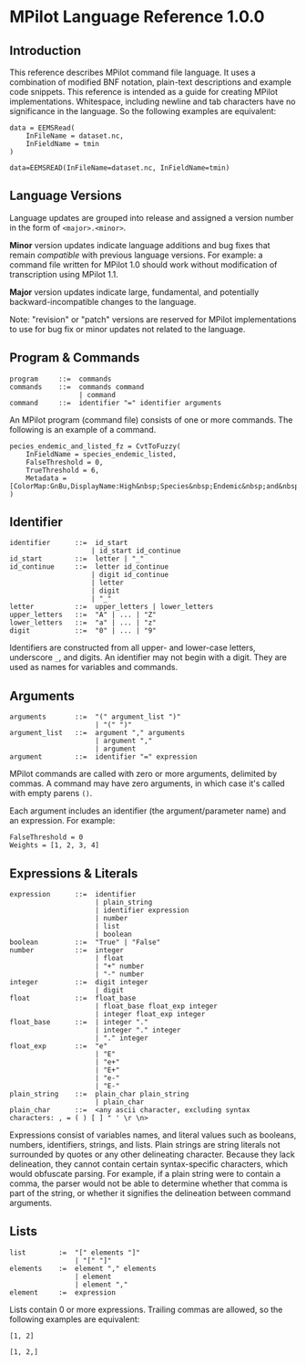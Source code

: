 # MPilot Language Reference 1.0.0

## Introduction

This reference describes MPilot command file language. It uses a combination of modified BNF notation, plain-text 
descriptions and example code snippets. This reference is intended as a guide for creating MPilot implementations.
Whitespace, including newline and tab characters have no significance in the language. So the following examples are
equivalent:

```
data = EEMSRead(
    InFileName = dataset.nc,
    InFieldName = tmin
)

data=EEMSREAD(InFileName=dataset.nc, InFieldName=tmin)
```

## Language Versions

Language updates are grouped into release and assigned a version number in the form of `<major>.<minor>`.

**Minor** version updates indicate language additions and bug fixes that remain _compatible_ with previous language 
versions. For example: a command file written for MPilot 1.0 should work without modification of transcription using 
MPilot 1.1.

**Major** version updates indicate large, fundamental, and potentially backward-incompatible changes to the language.

Note: "revision" or "patch" versions are reserved for MPilot implementations to use for bug fix or minor updates not 
related to the language.

## Program & Commands

```
program     ::=  commands
commands    ::=  commands command
                 | command
command     ::=  identifier "=" identifier arguments
```

An MPilot program (command file) consists of one or more commands. The following is an example of a command.

```
pecies_endemic_and_listed_fz = CvtToFuzzy(
    InFieldName = species_endemic_listed,
    FalseThreshold = 0,
    TrueThreshold = 6,
    Metadata = [ColorMap:GnBu,DisplayName:High&nbsp;Species&nbsp;Endemic&nbsp;and&nbsp;Listed]
)
```

## Identifier

```
identifier      ::=  id_start
                    | id_start id_continue
id_start        ::=  letter | "_"
id_continue     ::=  letter id_continue
                    | digit id_continue
                    | letter
                    | digit
                    | "_"
letter          ::=  upper_letters | lower_letters
upper_letters   ::=  "A" | ... | "Z"
lower_letters   ::=  "a" | ... | "z"
digit           ::=  "0" | ... | "9"
```

Identifiers are constructed from all upper- and lower-case letters, underscore `_`, and digits. An identifier may not 
begin with a digit. They are used as names for variables and commands.

## Arguments

```
arguments       ::=  "(" argument_list ")"
                     | "(" ")"
argument_list   ::=  argument "," arguments
                     | argument ","
                     | argument
argument        ::=  identifier "=" expression
```

MPilot commands are called with zero or more arguments, delimited by commas. A command may have zero arguments, in
which case it's called with empty parens `()`.

Each argument includes an identifier (the argument/parameter name) and an expression. For example:

```
FalseThreshold = 0
Weights = [1, 2, 3, 4]
```

## Expressions & Literals

```
expression      ::=  identifier
                     | plain_string
                     | identifier expression
                     | number
                     | list
                     | boolean
boolean         ::=  "True" | "False"
number          ::=  integer 
                     | float
                     | "+" number
                     | "-" number
integer         ::=  digit integer
                     | digit
float           ::=  float_base
                     | float_base float_exp integer
                     | integer float_exp integer
float_base      ::=  | integer "."
                     | integer "." integer
                     | "." integer
float_exp       ::=  "e"
                     | "E"
                     | "e+"
                     | "E+"
                     | "e-"
                     | "E-"
plain_string    ::=  plain_char plain_string
                     | plain_char
plain_char      ::=  <any ascii character, excluding syntax characters: , = ( ) [ ] " ' \r \n>
```

Expressions consist of variables names, and literal values such as booleans, numbers, identifiers, strings, and lists.
Plain strings are string literals not surrounded by quotes or any other delineating character. Because they lack
delineation, they cannot contain certain syntax-specific characters, which would obfuscate parsing. For example, if a 
plain string were to contain a comma, the parser would not be able to determine whether that comma is part of the 
string, or whether it signifies the delineation between command arguments.

## Lists

```
list        :=  "[" elements "]"
                | "[" "]"
elements    :=  element "," elements
                | element
                | element ","
element     :=  expression
```

Lists contain 0 or more expressions. Trailing commas are allowed, so the following examples are equivalent:

```
[1, 2]

[1, 2,]
```
